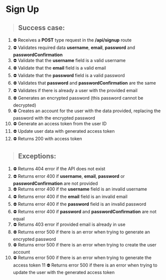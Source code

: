 # Sign Up

> ## Success case:
1. ⛔️ Receives a **POST** type request in the **/api/signup** route
2. ⛔️ Validates required data **username**, **email**, **password** and **passwordConfirmation**
3. ⛔️ Validate that the **username** field is a valid username
4. ⛔️ Validate that the **email** field is a valid email
5. ⛔️ Validate that the **password** field is a valid password
6. ⛔️ Validates that **password** and **passwordConfirmation** are the same
7. ⛔️ Validates if there is already a user with the provided email
8. ⛔️ Generates an encrypted password (this password cannot be decrypted)
9. ⛔️ Creates an account for the user with the data provided, replacing the password with the encrypted password
10. ⛔️ Generate an access token from the user ID
11. ⛔️ Update user data with generated access token
12. ⛔️ Returns 200 with access token

> ## Exceptions:
1. ⛔️ Returns 404 error if the API does not exist
2. ⛔️ Returns error 400 if **username**, **email**, **password** or **passwordConfirmation** are not provided
3. ⛔️ Returns error 400 if the **username** field is an invalid username
4. ⛔️ Returns error 400 if the **email** field is an invalid email
5. ⛔️ Returns error 400 if the **password** field is an invalid password
6. ⛔️ Returns error 400 if **password** and **passwordConfirmation** are not equal
7. ⛔️ Returns 403 error if provided email is already in use
8. ⛔️ Returns error 500 if there is an error when trying to generate an encrypted password
9. ⛔️ Returns error 500 if there is an error when trying to create the user account
10. ⛔️ Returns error 500 if there is an error when trying to generate the access token
11 ⛔️ Returns error 500 if there is an error when trying to update the user with the generated access token
